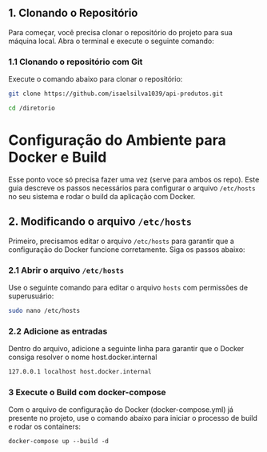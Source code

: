 ## 1. Clonando o Repositório

Para começar, você precisa clonar o repositório do projeto para sua máquina local. Abra o terminal e execute o seguinte comando:

### 1.1 Clonando o repositório com Git

Execute o comando abaixo para clonar o repositório:

```bash
git clone https://github.com/isaelsilva1039/api-produtos.git

cd /diretorio
```


# Configuração do Ambiente para Docker e Build
Esse ponto voce só precisa fazer uma vez (serve para ambos os repo). 
Este guia descreve os passos necessários para configurar o arquivo `/etc/hosts` no seu sistema e rodar o build da aplicação com Docker.

## 2. Modificando o arquivo `/etc/hosts`

Primeiro, precisamos editar o arquivo `/etc/hosts` para garantir que a configuração do Docker funcione corretamente. Siga os passos abaixo:

### 2.1 Abrir o arquivo `/etc/hosts`

Use o seguinte comando para editar o arquivo `hosts` com permissões de superusuário:

```bash
sudo nano /etc/hosts
```

### 2.2 Adicione as entradas
Dentro do arquivo, adicione a seguinte linha para garantir que o Docker consiga resolver o nome host.docker.internal
```bash
127.0.0.1 localhost host.docker.internal
```

### 3 Execute o Build com docker-compose
Com o arquivo de configuração do Docker (docker-compose.yml) já presente no projeto, use o comando abaixo para iniciar o processo de build e rodar os containers:

```
docker-compose up --build -d
```

